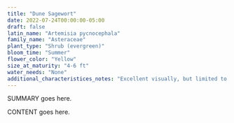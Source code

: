 ```yaml
---
title: "Dune Sagewort"
date: 2022-07-24T00:00:00-05:00
draft: false
latin_name: "Artemisia pycnocephala"
family_name: "Asteraceae"
plant_type: "Shrub (evergreen)"
bloom_time: "Summer"
flower_color: "Yellow"
size_at_maturity: "4-6 ft"
water_needs: "None"
additional_characteristices_notes: "Excellent visually, but limited to coastal sand dunes."
---
```


SUMMARY goes here.

<!--more-->

CONTENT goes here.